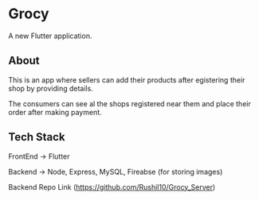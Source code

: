 # Grocy

A new Flutter application.

## About
This is an app where sellers can add their products after egistering their shop by providing details.

The consumers can see al the shops registered near them and place their order after making payment.

## Tech Stack

FrontEnd -> Flutter

Backend -> Node, Express, MySQL, Fireabse (for storing images)

Backend Repo Link (https://github.com/Rushil10/Grocy_Server)


